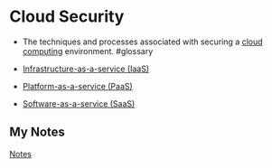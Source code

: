 # Cloud Security
- The techniques and processes associated with securing a [cloud computing](cloud-computing.md) environment. #glossary

- [Infrastructure-as-a-service (IaaS)](iaas.md)
- [Platform-as-a-service (PaaS)](paas.md)
- [Software-as-a-service (SaaS)](saas.md)
## My Notes
[Notes](mynotes/cloud-security-notes.md)
